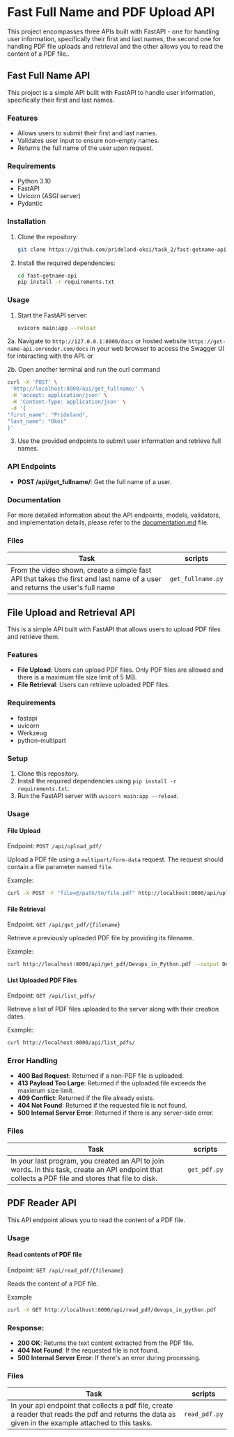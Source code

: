 # Fast Full Name and PDF Upload API

This project encompasses three APIs built with FastAPI - one for handling user information, specifically their first and last names, the second one for handling PDF file uploads and retrieval and the other allows you to read the content of a PDF file..


## Fast Full Name API
This project is a simple API built with FastAPI to handle user information, specifically their first and last names.

### Features

- Allows users to submit their first and last names.
- Validates user input to ensure non-empty names.
- Returns the full name of the user upon request.

### Requirements

- Python 3.10
- FastAPI
- Uvicorn (ASGI server)
- Pydantic

### Installation

1. Clone the repository:

   ```bash
   git clone https://github.com/prideland-okoi/task_2/fast-getname-api.git
   ```

2. Install the required dependencies:

   ```bash
   cd fast-getname-api
   pip install -r requirements.txt
   ```

### Usage

1. Start the FastAPI server:

   ```bash
   uvicorn main:app --reload
   ```

2a. Navigate to `http://127.0.0.1:8000/docs` or hosted website `https://get-name-api.onrender.com/docs` in your web browser to access the Swagger UI for interacting with the API. or

2b. Open another terminal and run the curl command

```bash
curl -X 'POST' \
 'http://localhost:8000/api/get_fullname/' \
 -H 'accept: application/json' \
 -H 'Content-Type: application/json' \
 -d '{
"first_name": "Prideland",
"last_name": "Okoi"
}'

```

3. Use the provided endpoints to submit user information and retrieve full names.

### API Endpoints

- **POST /api/get_fullname/**: Get the full name of a user.

### Documentation

For more detailed information about the API endpoints, models, validators, and implementation details, please refer to the [documentation.md](https://github.com/Prideland-Okoi/pre-program-tasks/upload/task_2/fast-getname-api/DOCUMENTATION.md) file.

### Files

| Task                                                                                                                         | scripts           |
| ---------------------------------------------------------------------------------------------------------------------------- | ----------------- |
| From the video shown, create a simple fast API that takes the first and last name of a user and returns the user's full name | `get_fullname.py` |

## File Upload and Retrieval API

This is a simple API built with FastAPI that allows users to upload PDF files and retrieve them.

### Features

- **File Upload**: Users can upload PDF files. Only PDF files are allowed and there is a maximum file size limit of 5 MB.
- **File Retrieval**: Users can retrieve uploaded PDF files.

### Requirements
- fastapi
- uvicorn
- Werkzeug
- python-multipart

### Setup

1. Clone this repository.
2. Install the required dependencies using `pip install -r requirements.txt`.
3. Run the FastAPI server with `uvicorn main:app --reload`.

### Usage

#### File Upload

Endpoint: `POST /api/upload_pdf/`

Upload a PDF file using a `multipart/form-data` request. The request should contain a file parameter named `file`.

Example:

```bash
curl -X POST -F "file=@/path/to/file.pdf" http://localhost:8000/api/upload_pdf/
```

#### File Retrieval

Endpoint: `GET /api/get_pdf/{filename}`

Retrieve a previously uploaded PDF file by providing its filename.

Example:

```bash
curl http://localhost:8000/api/get_pdf/Devops_in_Python.pdf --output Devops_in_Python.pdf
```

#### List Uploaded PDF Files

Endpoint: `GET /api/list_pdfs/`

Retrieve a list of PDF files uploaded to the server along with their creation dates.

Example:

```bash
curl http://localhost:8000/api/list_pdfs/
```

### Error Handling

- **400 Bad Request**: Returned if a non-PDF file is uploaded.
- **413 Payload Too Large**: Returned if the uploaded file exceeds the maximum size limit.
- **409 Conflict**: Returned if the file already exists.
- **404 Not Found**: Returned if the requested file is not found.
- **500 Internal Server Error**: Returned if there is any server-side error.
  
### Files
| Task| scripts           |
| ------------------------------------------------------------------------------------------------------------------------- | ----------------- |
|In your last program, you created an API to join words. In this task, create an API endpoint that collects a PDF file and stores that file to disk.|`get_pdf.py`|

## PDF Reader API

This API endpoint allows you to read the content of a PDF file.

### Usage

#### Read contents of PDF file
Endpoint: `GET /api/read_pdf/{filename}`

Reads the content of a PDF file.

Example

```bash
curl -X GET http://localhost:8000/api/read_pdf/devops_in_python.pdf
```

### Response:
  - **200 OK**: Returns the text content extracted from the PDF file.
  - **404 Not Found**: If the requested file is not found.
  - **500 Internal Server Error**: If there's an error during processing.

### Files
| Task| scripts           |
| ------------------------------------------------------------------------------------------------------------------------- | ----------------- |
|In your api endpoint that collects a pdf file, create a reader that reads the pdf and returns the data as given in the example attached to this tasks.|`read_pdf.py`|
